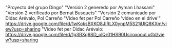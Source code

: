"Proyecto del grupo Dingo"
"Versión 2 generedo por Ayman Lhassani"
"Versión 2 verificado por Bernat Busquets"
"Versión 2 comunicado por Didac Arévalo, Pol Carreño
"Video fet per Pol Carreño 'video en el drive'"
https://drive.google.com/file/d/1wKoksBXKO8JIRLX0ynpM5S21jUlQ8KXm/view?usp=sharing
"Video fet per Didac Arévalo:
https://drive.google.com/file/d/1g3RXq9SD_olQr01HS90UsiroxoouLuGd/view?usp=sharing

